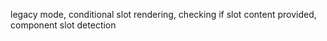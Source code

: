 legacy mode, conditional slot rendering, checking if slot content provided, component slot detection
